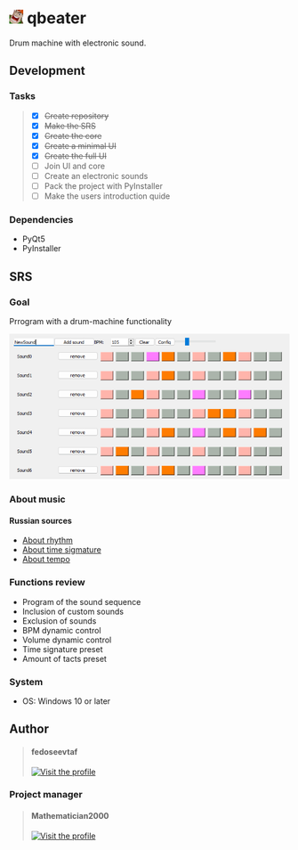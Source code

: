 # <img src=icon.png alt='Visit the profile' width='25' height='25'/> qbeater

Drum machine with electronic sound.

## Development

### Tasks

> - [X] ~~Create repository~~ 
> - [X] ~~Make the SRS~~
> - [X] ~~Create the core~~
> - [X] ~~Create a minimal UI~~
> - [X] ~~Create the full UI~~
> - [ ] Join UI and core
> - [ ] Create an electronic sounds
> - [ ] Pack the project with PyInstaller
> - [ ] Make the users introduction quide

### Dependencies

- PyQt5
- PyInstaller

## SRS

### Goal

Prrogram with a drum-machine functionality

![Preview](preview.png)

### About music

#### Russian sources

- [About rhythm](https://muz-teoretik.ru/ritm-i-metr-v-muzyke-chto-eto-takoe-i-zachem-oni-nuzhny/)
- [About time sigmature](https://muz-teoretik.ru/muzykalnyj-razmer/)
- [About tempo](https://muz-teoretik.ru/tempy-v-muzyke/)

### Functions review

- Program of the sound sequence
- Inclusion of custom sounds
- Exclusion of sounds
- BPM dynamic control
- Volume dynamic control
- Time signature preset
- Amount of tacts preset

### System

- OS: Windows 10 or later

## Author

> #### fedoseevtaf
> 
> [<img src='https://avatars.githubusercontent.com/u/76451152?s=400&u=695dc1d0ea82249a7418ae64f3554d6c77c10f09&v=4' alt='Visit the profile' width='100' height='100'/>](https://github.com/fedoseevtaf)

### Project manager

> #### Mathematician2000
>
>[<img src='https://avatars.githubusercontent.com/u/43710527?v=4' alt='Visit the profile' width='100' height='100'/>](https://github.com/Mathematician2000)
